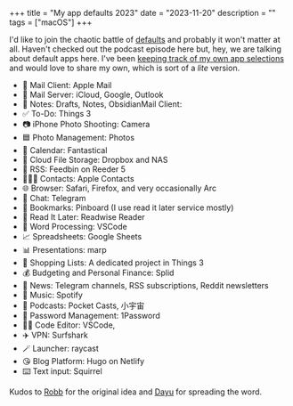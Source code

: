 +++
title = "My app defaults 2023"
date = "2023-11-20"
description = ""
tags = ["macOS"]
+++

I'd like to join the chaotic battle of [defaults](https://defaults.rknight.me) and probably it won't matter at all. Haven't checked out the podcast episode here but, hey, we are talking about default apps here. I've been [keeping track of my own app selections](https://github.com/rexarski/toolbox/) and would love to share my own, which is sort of a *lite* version.

- 📨 Mail Client: Apple Mail
- 📮 Mail Server: iCloud, Google, Outlook
- 📝 Notes: Drafts, Notes, ObsidianMail Client:
- ✅ To-Do: Things 3
- 📷 iPhone Photo Shooting: Camera
- 🟦 Photo Management: Photos
- 📆 Calendar: Fantastical
- 📁 Cloud File Storage: Dropbox and NAS
- 📖 RSS: Feedbin on Reeder 5
- 🙍🏻‍♂️ Contacts: Apple Contacts
- 🌐 Browser: Safari, Firefox, and very occasionally Arc
- 💬 Chat: Telegram
- 🔖 Bookmarks: Pinboard (I use read it later service mostly)
- 📑 Read It Later: Readwise Reader
- 📜 Word Processing: VSCode
- 📈 Spreadsheets: Google Sheets
- 📊 Presentations: marp
- 🛒 Shopping Lists: A dedicated project in Things 3
- 💰 Budgeting and Personal Finance: Splid
- 📰 News: Telegram channels, RSS subscriptions, Reddit newsletters
- 🎵 Music: Spotify
- 🎤 Podcasts: Pocket Casts, 小宇宙
- 🔐 Password Management: 1Password
- 🧑‍💻 Code Editor: VSCode,
- ✈️ VPN: Surfshark
- 🪄 Launcher: raycast
- 😘 Blog Platform: Hugo on Netlify
- ⌨️ Text input: Squirrel

Kudos to [Robb](https://social.lol/@robb) for the original idea and [Dayu](https://anotherdayu.com/2023/5452/) for spreading the word.
